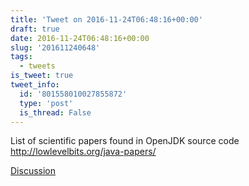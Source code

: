 ```yaml
---
title: 'Tweet on 2016-11-24T06:48:16+00:00'
draft: true
date: 2016-11-24T06:48:16+00:00
slug: '201611240648'
tags:
  - tweets
is_tweet: true
tweet_info:
  id: '801558010027855872'
  type: 'post'
  is_thread: False
---
```




List of scientific papers found in OpenJDK source code <http://lowlevelbits.org/java-papers/>

[Discussion](https://x.com/sytelus/status/801558010027855872)
